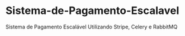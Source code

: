 # Sistema-de-Pagamento-Escalavel
Sistema de Pagamento Escalável Utilizando Stripe, Celery e RabbitMQ
